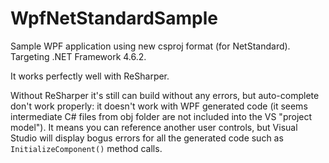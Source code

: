 # WpfNetStandardSample
Sample WPF application using new csproj format (for NetStandard). Targeting .NET Framework 4.6.2.

It works perfectly well with ReSharper.

Without ReSharper it's still can build without any errors, but auto-complete don't work properly: it doesn't work with WPF generated code (it seems intermediate C# files from obj folder are not included into the VS "project model"). It means you can reference another user controls, but Visual Studio will display bogus errors for all the generated code such as `InitializeComponent()` method calls.